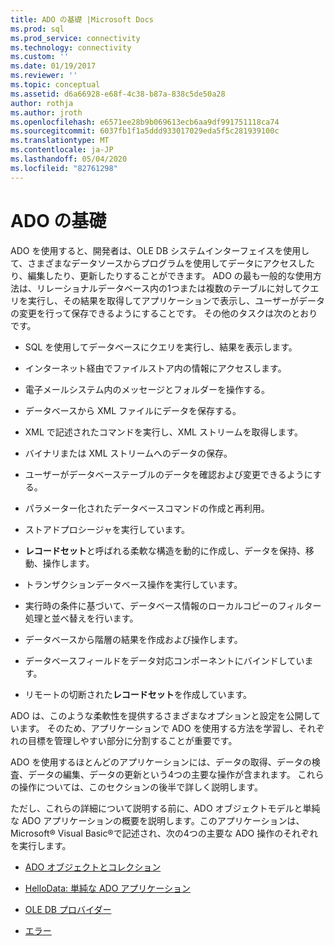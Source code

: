 ```yaml
---
title: ADO の基礎 |Microsoft Docs
ms.prod: sql
ms.prod_service: connectivity
ms.technology: connectivity
ms.custom: ''
ms.date: 01/19/2017
ms.reviewer: ''
ms.topic: conceptual
ms.assetid: d6a66928-e68f-4c38-b87a-838c5de50a28
author: rothja
ms.author: jroth
ms.openlocfilehash: e6571ee28b9b069613ecb6aa9df991751118ca74
ms.sourcegitcommit: 6037fb1f1a5ddd933017029eda5f5c281939100c
ms.translationtype: MT
ms.contentlocale: ja-JP
ms.lasthandoff: 05/04/2020
ms.locfileid: "82761298"
---
```

# <a name="ado-fundamentals"></a>ADO の基礎
ADO を使用すると、開発者は、OLE DB システムインターフェイスを使用して、さまざまなデータソースからプログラムを使用してデータにアクセスしたり、編集したり、更新したりすることができます。 ADO の最も一般的な使用方法は、リレーショナルデータベース内の1つまたは複数のテーブルに対してクエリを実行し、その結果を取得してアプリケーションで表示し、ユーザーがデータの変更を行って保存できるようにすることです。 その他のタスクは次のとおりです。  
  
-   SQL を使用してデータベースにクエリを実行し、結果を表示します。  
  
-   インターネット経由でファイルストア内の情報にアクセスします。  
  
-   電子メールシステム内のメッセージとフォルダーを操作する。  
  
-   データベースから XML ファイルにデータを保存する。  
  
-   XML で記述されたコマンドを実行し、XML ストリームを取得します。  
  
-   バイナリまたは XML ストリームへのデータの保存。  
  
-   ユーザーがデータベーステーブルのデータを確認および変更できるようにする。  
  
-   パラメーター化されたデータベースコマンドの作成と再利用。  
  
-   ストアドプロシージャを実行しています。  
  
-   **レコードセット**と呼ばれる柔軟な構造を動的に作成し、データを保持、移動、操作します。  
  
-   トランザクションデータベース操作を実行しています。  
  
-   実行時の条件に基づいて、データベース情報のローカルコピーのフィルター処理と並べ替えを行います。  
  
-   データベースから階層の結果を作成および操作します。  
  
-   データベースフィールドをデータ対応コンポーネントにバインドしています。  
  
-   リモートの切断された**レコードセット**を作成しています。  
  
 ADO は、このような柔軟性を提供するさまざまなオプションと設定を公開しています。 そのため、アプリケーションで ADO を使用する方法を学習し、それぞれの目標を管理しやすい部分に分割することが重要です。  
  
 ADO を使用するほとんどのアプリケーションには、データの取得、データの検査、データの編集、データの更新という4つの主要な操作が含まれます。 これらの操作については、このセクションの後半で詳しく説明します。  
  
 ただし、これらの詳細について説明する前に、ADO オブジェクトモデルと単純な ADO アプリケーションの概要を説明します。このアプリケーションは、Microsoft® Visual Basic®で記述され、次の4つの主要な ADO 操作のそれぞれを実行します。  
  
-   [ADO オブジェクトとコレクション](../../../ado/guide/data/ado-objects-and-collections.md)  
  
-   [HelloData: 単純な ADO アプリケーション](../../../ado/guide/data/hellodata-a-simple-ado-application.md)  
  
-   [OLE DB プロバイダー](../../../ado/guide/data/ole-db-providers-ado.md)  
  
-   [エラー](../../../ado/guide/data/errors-ado.md)
